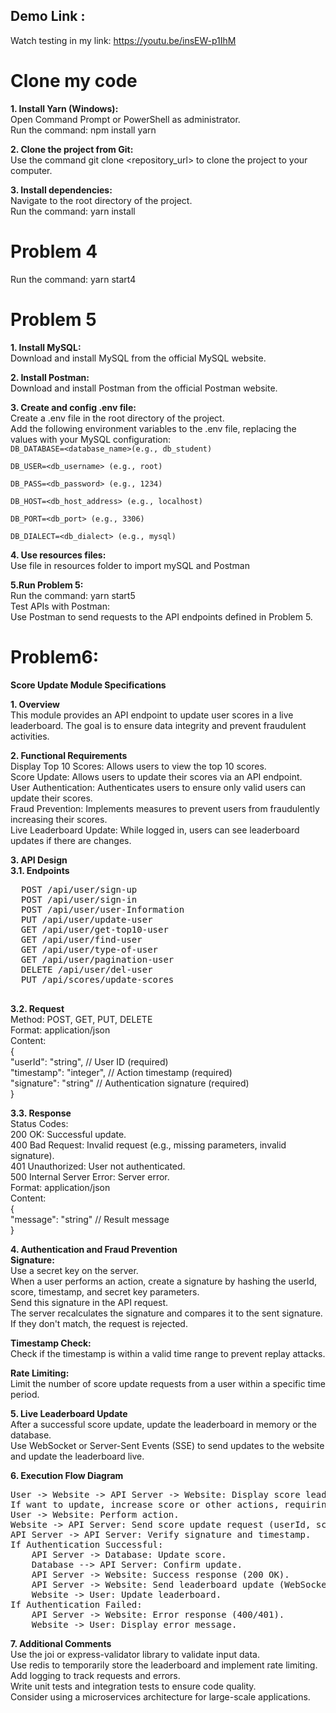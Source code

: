 
## Demo Link :
Watch testing in my link: https://youtu.be/insEW-p1IhM
  

# Clone my code
**1. Install Yarn (Windows):**  
  Open Command Prompt or PowerShell as administrator.  
  Run the command: npm install yarn  
  
**2. Clone the project from Git:**  
  Use the command git clone <repository_url> to clone the project to your computer.  
  
**3. Install dependencies:**  
  Navigate to the root directory of the project.  
  Run the command: yarn install  
  
  
# Problem 4 
Run the command: yarn start4  
  

# Problem 5   
**1. Install MySQL:**  
Download and install MySQL from the official MySQL website.  
  
**2. Install Postman:**  
Download and install Postman from the official Postman website.  

**3. Create and config .env file:**  
Create a .env file in the root directory of the project.  
Add the following environment variables to the .env file, replacing the values with your MySQL configuration:  
<code>DB_DATABASE=<database_name>(e.g., db_student)  
DB_USER=<db_username>  (e.g., root)  
DB_PASS=<db_password>  (e.g., 1234)  
DB_HOST=<db_host_address> (e.g., localhost)  
DB_PORT=<db_port> (e.g., 3306)  
DB_DIALECT=<db_dialect> (e.g., mysql)</code>  
  
**4. Use resources files:**  
Use file in resources folder to import mySQL and Postman  
  
**5.Run Problem 5:**  
Run the command: yarn start5  
Test APIs with Postman:  
Use Postman to send requests to the API endpoints defined in Problem 5.  
  
  
# Problem6:  
**Score Update Module Specifications**  
  
**1. Overview**  
This module provides an API endpoint to update user scores in a live leaderboard. The goal is to ensure data integrity and prevent fraudulent activities.  
  
**2. Functional Requirements**  
Display Top 10 Scores: Allows users to view the top 10 scores.  
Score Update: Allows users to update their scores via an API endpoint.  
User Authentication: Authenticates users to ensure only valid users can update their scores.  
Fraud Prevention: Implements measures to prevent users from fraudulently increasing their scores.  
Live Leaderboard Update: While logged in, users can see leaderboard updates if there are changes.  
  
**3. API Design**  
  **3.1. Endpoints**  
  <pre>
  POST /api/user/sign-up  
  POST /api/user/sign-in  
  POST /api/user/user-Information  
  PUT /api/user/update-user  
  GET /api/user/get-top10-user  
  GET /api/user/find-user  
  GET /api/user/type-of-user  
  GET /api/user/pagination-user  
  DELETE /api/user/del-user  
  PUT /api/scores/update-scores  
  </pre>
    
  **3.2. Request**  
  Method: POST, GET, PUT, DELETE  
  Format: application/json  
  Content:  
  {  
  "userId": "string", // User ID (required)  
  "timestamp": "integer", // Action timestamp (required)  
  "signature": "string" // Authentication signature (required)  
  }  
    
  **3.3. Response**  
  Status Codes:  
  200 OK: Successful update.  
  400 Bad Request: Invalid request (e.g., missing parameters, invalid signature).  
  401 Unauthorized: User not authenticated.  
  500 Internal Server Error: Server error.  
  Format: application/json  
  Content:  
  {  
  "message": "string" // Result message  
  }  
    
**4. Authentication and Fraud Prevention**  
**Signature:**  
Use a secret key on the server.  
When a user performs an action, create a signature by hashing the userId, score, timestamp, and secret key parameters.  
Send this signature in the API request.  
The server recalculates the signature and compares it to the sent signature. If they don't match, the request is rejected.  
  
**Timestamp Check:**  
Check if the timestamp is within a valid time range to prevent replay attacks.  
  
**Rate Limiting:**  
Limit the number of score update requests from a user within a specific time period.  
  
**5. Live Leaderboard Update**  
After a successful score update, update the leaderboard in memory or the database.  
Use WebSocket or Server-Sent Events (SSE) to send updates to the website and update the leaderboard live.  
    
**6. Execution Flow Diagram**  
<pre>
User -> Website -> API Server -> Website: Display score leaderboard.
If want to update, increase score or other actions, requiring login or registration.
User -> Website: Perform action.
Website -> API Server: Send score update request (userId, score, timestamp, signature).
API Server -> API Server: Verify signature and timestamp.
If Authentication Successful:
    API Server -> Database: Update score.
    Database --> API Server: Confirm update.
    API Server -> Website: Success response (200 OK).
    API Server -> Website: Send leaderboard update (WebSocket/SSE).
    Website -> User: Update leaderboard.
If Authentication Failed:
    API Server -> Website: Error response (400/401).
    Website -> User: Display error message.
</pre>
  
**7. Additional Comments**  
Use the joi or express-validator library to validate input data.  
Use redis to temporarily store the leaderboard and implement rate limiting.  
Add logging to track requests and errors.  
Write unit tests and integration tests to ensure code quality.  
Consider using a microservices architecture for large-scale applications.  

